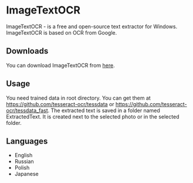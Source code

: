 # ImageTextOCR
ImageTextOCR - is a free and open-source text extractor for Windows. ImageTextOCR is based on OCR from Google.
## Downloads
You can download ImageTextOCR from [here](https://github.com/prbrq/ImageTextOCR/releases/download/v1.0.0/ImageTextOCR.zip).
## Usage
You need trained data in root directory. You can get them at https://github.com/tesseract-ocr/tessdata or https://github.com/tesseract-ocr/tessdata_fast. The extracted text is saved in a folder named ExtractedText. It is created next to the selected photo or in the selected folder.
## Languages
- English
- Russian
- Polish
- Japanese
